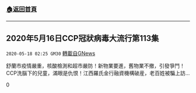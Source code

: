 ###  [:house:返回首頁](https://github.com/ourhimalayas/txt)
---

## 2020年5月16日CCP冠狀病毒大流行第113集
`2020-05-18 02:25 GM30` [轉載自GNews](https://gnews.org/zh-hant/206143/)

舒蘭市疫情嚴重，核酸檢測和超市嚴防！新物業要進，舊物業不撤，引發爭鬥！CCP洗腦下的兒童，滿眼是仇恨！江西羅氏金行融資機構破産，老百姓被騙上訪…



0
